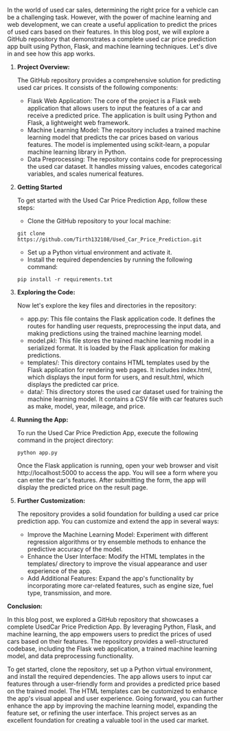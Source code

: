 In the world of used car sales, determining the right price for a vehicle can be a challenging task. However, with the power of machine learning and web development, we can create a useful application to predict the prices of used cars based on their features. In this blog post, we will explore a GitHub repository that demonstrates a complete used car price prediction app built using Python, Flask, and machine learning techniques. Let's dive in and see how this app works.

1. **Project Overview:**
   
    The GitHub repository provides a comprehensive solution for predicting used car prices. It consists of the following components:
    - Flask Web Application: The core of the project is a Flask web application that allows users to input the features of a car and receive a predicted price. The application is built using Python and Flask, a lightweight web framework.
    - Machine Learning Model: The repository includes a trained machine learning model that predicts the car prices based on various features. The model is implemented using scikit-learn, a popular machine learning library in Python.
    - Data Preprocessing: The repository contains code for preprocessing the used car dataset. It handles missing values, encodes categorical variables, and scales numerical features.
    
2. **Getting Started**
   
    To get started with the Used Car Price Prediction App, follow these steps:
  
    - Clone the GitHub repository to your local machine:
    ```
    git clone https://github.com/Tirth132108/Used_Car_Price_Prediction.git
    ```
    
    - Set up a Python virtual environment and activate it.
    - Install the required dependencies by running the following command:
    ```
    pip install -r requirements.txt
    ```

3. **Exploring the Code:**
   
    Now let's explore the key files and directories in the repository:
    - app.py: This file contains the Flask application code. It defines the routes for handling user requests, preprocessing the input data, and making predictions using the trained machine learning model.
    - model.pkl: This file stores the trained machine learning model in a serialized format. It is loaded by the Flask application for making predictions.
    - templates/: This directory contains HTML templates used by the Flask application for rendering web pages. It includes index.html, which displays the input form for users, and result.html, which displays the predicted car price.
    - data/: This directory stores the used car dataset used for training the machine learning model. It contains a CSV file with car features such as make, model, year, mileage, and price.

4. **Running the App:**
   
     To run the Used Car Price Prediction App, execute the following command in the project directory:
    ```
    python app.py
    ```
    
    Once the Flask application is running, open your web browser and visit http://localhost:5000 to access the app. You will see a form where you can enter the car's features. After submitting the form, the app will display the predicted price on the result page.
  

5. **Further Customization:**
   
     The repository provides a solid foundation for building a used car price prediction app. You can customize and extend the app in several ways:
    
    - Improve the Machine Learning Model: Experiment with different regression algorithms or try ensemble methods to enhance the predictive accuracy of the model.
    - Enhance the User Interface: Modify the HTML templates in the templates/ directory to improve the visual appearance and user experience of the app.
    - Add Additional Features: Expand the app's functionality by incorporating more car-related features, such as engine size, fuel type, transmission, and more.

**Conclusion:**

  In this blog post, we explored a GitHub repository that showcases a complete UsedCar Price Prediction App. By leveraging Python, Flask, and machine learning, the app empowers users to predict the prices of used cars based on their features. The repository provides a well-structured codebase, including the Flask web application, a trained machine learning model, and data preprocessing functionality.
  
  To get started, clone the repository, set up a Python virtual environment, and install the required dependencies. The app allows users to input car features through a user-friendly form and provides a predicted price based on the trained model. The HTML templates can be customized to enhance the app's visual appeal and user experience. Going forward, you can further enhance the app by improving the machine learning model, expanding the feature set, or refining the user interface. This project serves as an excellent foundation for creating a valuable tool in the used car market.
